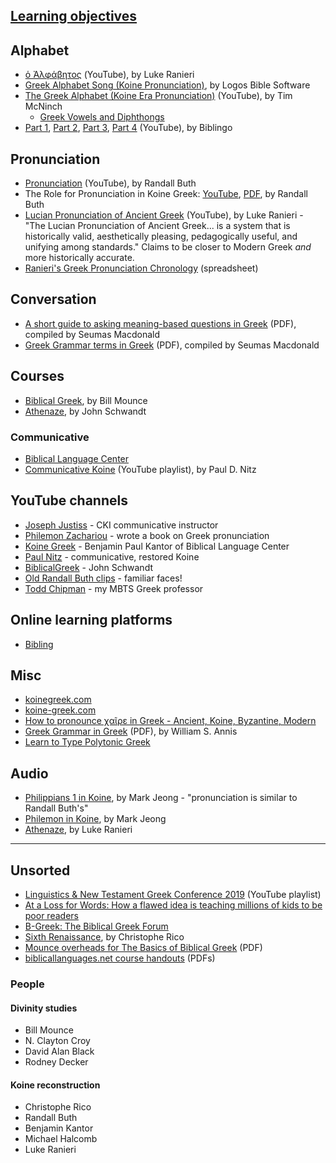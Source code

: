 ## [Learning objectives](LEARNING_OBJECTIVES.md)

## Alphabet

* [ὁ Ἀλφάβητος](https://www.youtube.com/watch?v=pr1laRMrw64) (YouTube), by Luke Ranieri
* [Greek Alphabet Song (Koine Pronunciation)](https://www.youtube.com/watch?v=ac29qW_hrDU), by Logos Bible Software
* [The Greek Alphabet (Koine Era Pronunciation)](https://www.youtube.com/watch?v=94B26pJM2fg) (YouTube), by Tim McNinch
  * [Greek Vowels and Diphthongs](https://www.youtube.com/watch?v=MyQk8Nz2qwE)
* [Part 1](https://www.youtube.com/watch?v=duHaoX4x7sg), [Part 2](https://www.youtube.com/watch?v=KNrX5CyoSok), [Part 3](https://www.youtube.com/watch?v=VQANoG5p1I0), [Part 4](https://www.youtube.com/watch?v=JqNnB-qwadM)  (YouTube), by Biblingo

## Pronunciation

* [Pronunciation](https://www.youtube.com/watch?v=VWOjBulEyrs) (YouTube), by Randall Buth
* The Role for Pronunciation in Koine Greek: [YouTube](https://www.youtube.com/watch?v=VWOjBulEyrs), [PDF](https://www.biblicallanguagecenter.com/wp-content/uploads/2019/05/Role-Greek-Pronunciation-Buth-Handout-2019-SEBTS.pdf), by Randall Buth
* [Lucian Pronunciation of Ancient Greek](https://www.youtube.com/watch?v=Dt9z5Gvp3MM) (YouTube), by Luke Ranieri - "The Lucian Pronunciation of Ancient Greek... is a system that is historically valid, aesthetically pleasing, pedagogically useful, and unifying among standards." Claims to be closer to Modern Greek _and_ more historically accurate.
* [Ranieri's Greek Pronunciation Chronology](https://docs.google.com/spreadsheets/d/1fv46XgPPJy-ky9FUSApiemOVmtc8i6q7ZL5XkqtmMWA/edit#gid=1919026778) (spreadsheet)

## Conversation

* [A short guide to asking meaning-based questions in Greek](https://thepatrologist.com/2020/08/12/greek-question-words-for-talking-about-stuff/) (PDF), compiled by Seumas Macdonald
* [Greek Grammar terms in Greek](https://thepatrologist.com/2020/07/21/a-cheat-sheet-for-greek-grammar-terms/) (PDF), compiled by Seumas Macdonald

## Courses

* [Biblical Greek](https://www.biblicaltraining.org/biblical-greek/william-mounce), by Bill Mounce
* [Athenaze](https://athenaze.com/introduction/), by John Schwandt

### Communicative

* [Biblical Language Center](https://www.biblicallanguagecenter.com/)
* [Communicative Koine](https://www.youtube.com/playlist?list=PLpxcmJ23ymcWL0Hx5kndU1zS5m6iQFL_8) (YouTube playlist), by Paul D. Nitz

## YouTube channels

* [Joseph Justiss](https://www.youtube.com/user/Xianhedonist/videos) - CKI communicative instructor
* [Philemon Zachariou](https://www.youtube.com/channel/UC6jAo7vwbwGPHzSfKN5B9NA) - wrote a book on Greek pronunciation
* [Koine Greek](https://www.youtube.com/channel/UCJqNqmXwm_Rr-cORhNBq6Xw) - Benjamin Paul Kantor of Biblical Language Center
* [Paul Nitz](https://www.youtube.com/channel/UC9DOj8F2WXeog9SBWMcMW6Q) - communicative, restored Koine
* [BiblicalGreek](https://www.youtube.com/user/BiblicalGreek/videos) - John Schwandt
* [Old Randall Buth clips](https://www.youtube.com/watch?v=zXIQXzRatTM) - familiar faces!
* [Todd Chipman](https://www.youtube.com/user/toddchips/videos) - my MBTS Greek professor

## Online learning platforms

* [Bibling](https://bibling.org/)

## Misc

* [koinegreek.com](https://www.koinegreek.com/)
* [koine-greek.com](https://koine-greek.com/)
* [How to pronounce χαῖρε in Greek - Ancient, Koine, Byzantine, Modern](https://www.youtube.com/watch?v=yCv5dK1DOgw)
* [Greek Grammar in Greek](http://scholiastae.org/docs/el/greek_grammar_in_greek.pdf) (PDF), by William S. Annis
* [Learn to Type Polytonic Greek](https://greektyping.com/)


## Audio

* [Philippians 1 in Koine](https://archive.org/details/philippians01), by Mark Jeong - "pronunciation is similar to Randall Buth's"
* [Philemon in Koine](https://archive.org/details/philemon_201912), by Mark Jeong
* [Athenaze](https://www.youtube.com/watch?v=rsKhcHpYk00), by Luke Ranieri

---

## Unsorted

* [Linguistics & New Testament Greek Conference 2019](https://www.youtube.com/playlist?list=PL2DisXS8LigZjkwFHQrEF81hD7XwWzIy0) (YouTube playlist)
* [At a Loss for Words: How a flawed idea is teaching millions of kids to be poor readers](https://www.apmreports.org/episode/2019/08/22/whats-wrong-how-schools-teach-reading)
* [B-Greek: The Biblical Greek Forum](https://www.ibiblio.org/bgreek/forum/index.php)
* [Sixth Renaissance](https://www.youtube.com/watch?v=-ZwJKvvdQTI), by Christophe Rico
* [Mounce overheads for The Basics of Biblical Greek](http://ntgreek.org/swc/GreekCO411/mounce.pdf) (PDF)
* [biblicallanguages.net course handouts](https://biblicallanguages.net/language-courses-i-teach/greek-grammar-i-first-year-course/course-handouts/) (PDFs)

### People

#### Divinity studies

* Bill Mounce
* N. Clayton Croy
* David Alan Black
* Rodney Decker

#### Koine reconstruction

* Christophe Rico
* Randall Buth
* Benjamin Kantor
* Michael Halcomb
* Luke Ranieri
